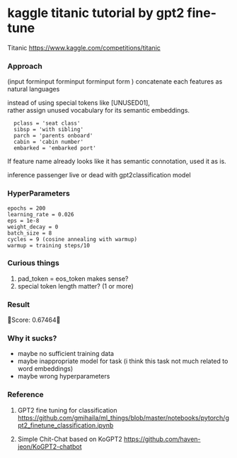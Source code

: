 kaggle titanic tutorial by gpt2 fine-tune
=====================================
Titanic
https://www.kaggle.com/competitions/titanic

### Approach

(input forminput forminput forminput form )
concatenate each features as natural languages   

instead of using special tokens like [UNUSED01],   
rather assign unused vocabulary for its semantic embeddings.   

```
  pclass = 'seat class'    
  sibsp = 'with sibling'   
  parch = 'parents onboard'   
  cabin = 'cabin number'   
  embarked = 'embarked port'   
```

If feature name already looks like it has semantic connotation, used it as is.   



inference passenger live or dead with gpt2classification model
























### HyperParameters
```
epochs = 200
learning_rate = 0.026
eps = 1e-8
weight_decay = 0
batch_size = 8
cycles = 9 (cosine annealing with warmup)
warmup = training steps/10
```
### Curious things


1. pad_token  = eos_token makes sense?
2. special token length matter?  (1 or more)


### Result




🤮Score: 0.67464🤮



### Why it sucks?
- maybe no sufficient training data
- maybe inappropriate model for task (i think this task not much related to word embeddings)
- maybe wrong hyperparameters

### Reference

1. GPT2 fine tuning for classification
https://github.com/gmihaila/ml_things/blob/master/notebooks/pytorch/gpt2_finetune_classification.ipynb

2. Simple Chit-Chat based on KoGPT2
https://github.com/haven-jeon/KoGPT2-chatbot
